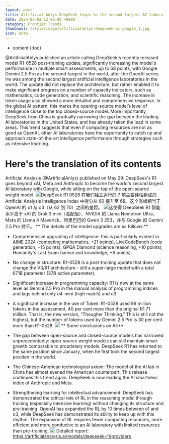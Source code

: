 ```yaml
---
layout: post
title: Artificial Anlys-DeepSeek leaps to the second largest AI laboratory in the world, alongside Google, to secure the leadership of the Open Source Model
date: 2025-06-02 12:00:00 +0800
category: Frontier Trends
thumbnail: /style/image/artificialanlys-deepseek-ai-google_1.jpg
icon: note
---
```

* content
{:toc}

@ArtificialAnlys published an article calling DeepSeek's recently released model R1-0528 post-training update, significantly increasing the model's performance in multiple smart assessments, up to 68 points, with Google Gemini 2.5 Pro as the second-largest in the world, after the OpenAI series.
He was among the second largest artificial intelligence laboratories in the world.
The update did not replace the architecture, but rather enabled it to make significant progress on a number of capacity indicators, such as mathematics, code generation, and scientific reasoning. The increase in token usage also showed a more detailed and comprehensive response.
In the global AI pattern, this marks the opening-source model’s level of intelligence close to the top closed-source model. More importantly, DeepSeek from China is gradually narrowing the gap between the leading AI laboratories in the United States, and has already taken the lead in some areas.
This trend suggests that even if computing resources are not as good as OpenAI, other AI laboratories have the opportunity to catch up and approach state-of-the-art intelligence performance through strategies such as intensive learning.

# Here's the translation of its contents
Artificial Analysis (@ArtificialAnlys) published on May 29:
DeepSeek's R1 goes beyond xAI, Meta and Anthropic to become the world's second largest AI laboratory with Google, while sitting on the top of the open-source weight model.
![](https://assets-v2.circle.so/78l5r9w5d3a67sk8v2jl9patrsnd)DeepSeek R1 0528 在我们独立运行的 7 项主要评估组成的 Artificial Analysis Intelligence Index 中得分从 60 提升至 68。这个涨幅相当于 OpenAI 的 o1 与 o3（从 62 到 70）之间的差距。
![](https://assets-v2.circle.so/npitb7r53ehu0c1q6gb1j5myzszk)这使得 DeepSeek R1 智能水平高于 xAI 的 Grok 3 mini（高配版）、NVIDIA 的 Llama Nemotron Ultra、Meta 的 Llama 4 Maverick、阿里巴巴的 Qwen 3 253，并与 Google 的 Gemini 2.5 Pro 持平。
** The details of the model upgrades are as follows:**

- Comprehensive upgrading of intelligence: this is particularly evident in AIME 2024 (competing mathematics, +21 points), LiveCodeBench (code generation, +15 points), GPQA Diamond (science reasoning, +10 points), Humanity's Last Exam (sense and knowledge, +6 points).

- No change in structure: R1-0528 is a post-training update that does not change the V3/R1 architecture - still a super-large model with a total 671B parameter (37B active parameter).

- Significant increase in programming capacity: R1 is now at the same level as Gemini 2.5 Pro in the manual analysis of programming indices and lags behind only o4-mini (high match) and o3.

- A significant increase in the use of Token: R1-0528 used 99 million tokens in the assessment, 40 per cent more than the original R1 71 million. That is, the new version, “Thougher Thinking.” This is still not the highest, but the number of tokens used by Gemini 2.5 Pro is 30 per cent more than R1-0528.
![](https://assets-v2.circle.so/e40vlyqu7rz62meco7417jynhaz1)
** Some conclusions on AI:**

- The gap between open-source and closed-source models has narrowed unprecedentedly: open-source weight models can still maintain smart growth comparable to proprietary models. DeepSeek R1 has returned to the same position since January, when he first took the second largest position in the world.

-  The Chinese-American technological axiom: The model of the AI lab in China has almost evened the American counterpart. This release continues this trend again. DeepSeek is now leading the AI smartness index of Anthropic and Meta.

- Strengthening learning for intellectual advancement: DeepSeek has demonstrated the critical role of RL in the reasoning model through training (especially intensive learning) without changing its structure and pre-training. OpenAI has expanded the RL by 10 times between o1 and o3, while DeepSeek has demonstrated its ability to keep up with this rhythm. The expansion of RL requires fewer computing resources, more efficient and more conducive to an AI laboratory with limited resources than pre-training.
![](https://assets-v2.circle.so/oi8dus0jw2vvfjgy2okw0c6cscff)
Detailed report: https://artificialanalysis.ai/models/deepseek-r1/providers
